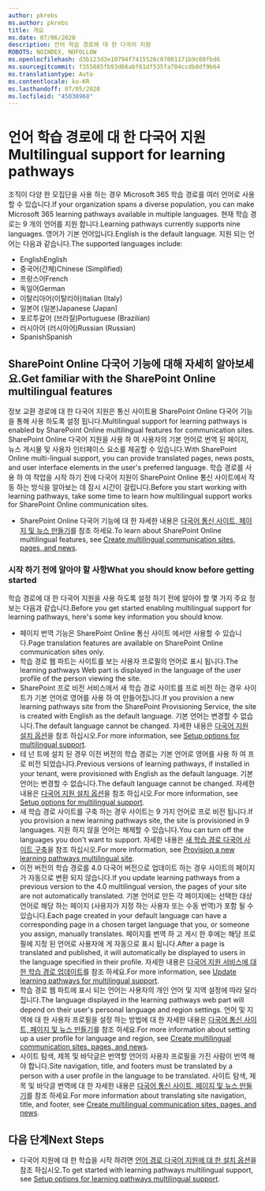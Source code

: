 ```yaml
---
author: pkrebs
ms.author: pkrebs
title: 개요
ms.date: 07/06/2020
description: 언어 학습 경로에 대 한 다국어 지원
ROBOTS: NOINDEX, NOFOLLOW
ms.openlocfilehash: d3b123d3e10794f7415526c07001171b9c08fbd6
ms.sourcegitcommit: f355885fb93d66abf61df535fa704ccdb8df9b64
ms.translationtype: Auto
ms.contentlocale: ko-KR
ms.lasthandoff: 07/05/2020
ms.locfileid: "45038968"
---
```

# <a name="multilingual-support-for-learning-pathways"></a><span data-ttu-id="8095d-103">언어 학습 경로에 대 한 다국어 지원</span><span class="sxs-lookup"><span data-stu-id="8095d-103">Multilingual support for learning pathways</span></span>

<span data-ttu-id="8095d-104">조직이 다양 한 모집단을 사용 하는 경우 Microsoft 365 학습 경로를 여러 언어로 사용할 수 있습니다.</span><span class="sxs-lookup"><span data-stu-id="8095d-104">If your organization spans a diverse population, you can make Microsoft 365 learning pathways available in multiple languages.</span></span> <span data-ttu-id="8095d-105">현재 학습 경로는 9 개의 언어를 지원 합니다.</span><span class="sxs-lookup"><span data-stu-id="8095d-105">Learning pathways currently supports nine languages.</span></span> <span data-ttu-id="8095d-106">영어가 기본 언어입니다.</span><span class="sxs-lookup"><span data-stu-id="8095d-106">English is the default language.</span></span> <span data-ttu-id="8095d-107">지원 되는 언어는 다음과 같습니다.</span><span class="sxs-lookup"><span data-stu-id="8095d-107">The supported languages include:</span></span>   

- <span data-ttu-id="8095d-108">English</span><span class="sxs-lookup"><span data-stu-id="8095d-108">English</span></span>    
- <span data-ttu-id="8095d-109">중국어(간체)</span><span class="sxs-lookup"><span data-stu-id="8095d-109">Chinese (Simplified)</span></span>
- <span data-ttu-id="8095d-110">프랑스어</span><span class="sxs-lookup"><span data-stu-id="8095d-110">French</span></span>
- <span data-ttu-id="8095d-111">독일어</span><span class="sxs-lookup"><span data-stu-id="8095d-111">German</span></span>
- <span data-ttu-id="8095d-112">이탈리아어(이탈리아)</span><span class="sxs-lookup"><span data-stu-id="8095d-112">Italian (Italy)</span></span>
- <span data-ttu-id="8095d-113">일본어 (일본)</span><span class="sxs-lookup"><span data-stu-id="8095d-113">Japanese (Japan)</span></span>
- <span data-ttu-id="8095d-114">포르투갈어 (브라질)</span><span class="sxs-lookup"><span data-stu-id="8095d-114">Portuguese (Brazilian)</span></span>
- <span data-ttu-id="8095d-115">러시아어 (러시아어)</span><span class="sxs-lookup"><span data-stu-id="8095d-115">Russian (Russian)</span></span>
- <span data-ttu-id="8095d-116">Spanish</span><span class="sxs-lookup"><span data-stu-id="8095d-116">Spanish</span></span>

## <a name="get-familiar-with-the-sharepoint-online-multilingual-features"></a><span data-ttu-id="8095d-117">SharePoint Online 다국어 기능에 대해 자세히 알아보세요.</span><span class="sxs-lookup"><span data-stu-id="8095d-117">Get familiar with the SharePoint Online multilingual features</span></span>
<span data-ttu-id="8095d-118">정보 교환 경로에 대 한 다국어 지원은 통신 사이트용 SharePoint Online 다국어 기능을 통해 사용 하도록 설정 됩니다.</span><span class="sxs-lookup"><span data-stu-id="8095d-118">Multilingual support for learning pathways is enabled by SharePoint Online multilingual features for communication sites.</span></span>
<span data-ttu-id="8095d-119">SharePoint Online 다국어 지원을 사용 하 여 사용자의 기본 언어로 번역 된 페이지, 뉴스 게시물 및 사용자 인터페이스 요소를 제공할 수 있습니다.</span><span class="sxs-lookup"><span data-stu-id="8095d-119">With SharePoint Online multi-lingual support, you can provide translated pages, news posts, and user interface elements in the user's preferred language.</span></span> <span data-ttu-id="8095d-120">학습 경로를 사용 하 여 작업을 시작 하기 전에 다국어 지원이 SharePoint Online 통신 사이트에서 작동 하는 방식을 알아보는 데 잠시 시간이 걸립니다.</span><span class="sxs-lookup"><span data-stu-id="8095d-120">Before you start working with learning pathways, take some time to learn how multilingual support works for SharePoint Online communication sites.</span></span> 
- <span data-ttu-id="8095d-121">SharePoint Online 다국어 기능에 대 한 자세한 내용은 [다국어 통신 사이트, 페이지 및 뉴스 만들기](https://support.office.com/article/2bb7d610-5453-41c6-a0e8-6f40b3ed750c)를 참조 하세요.</span><span class="sxs-lookup"><span data-stu-id="8095d-121">To learn about SharePoint Online multilingual features, see [Create multilingual communication sites, pages, and news](https://support.office.com/article/2bb7d610-5453-41c6-a0e8-6f40b3ed750c).</span></span> 

### <a name="what-you-should-know-before-getting-started"></a><span data-ttu-id="8095d-122">시작 하기 전에 알아야 할 사항</span><span class="sxs-lookup"><span data-stu-id="8095d-122">What you should know before getting started</span></span> 
<span data-ttu-id="8095d-123">학습 경로에 대 한 다국어 지원을 사용 하도록 설정 하기 전에 알아야 할 몇 가지 주요 정보는 다음과 같습니다.</span><span class="sxs-lookup"><span data-stu-id="8095d-123">Before you get started enabling multilingual support for learning pathways, here's some key information you should know.</span></span> 

- <span data-ttu-id="8095d-124">페이지 번역 기능은 SharePoint Online 통신 사이트 에서만 사용할 수 있습니다.</span><span class="sxs-lookup"><span data-stu-id="8095d-124">Page translation features are available on SharePoint Online communication sites only.</span></span>
- <span data-ttu-id="8095d-125">학습 경로 웹 파트는 사이트를 보는 사용자 프로필의 언어로 표시 됩니다.</span><span class="sxs-lookup"><span data-stu-id="8095d-125">The learning pathways Web part is displayed in the language of the user profile of the person viewing the site.</span></span>   
- <span data-ttu-id="8095d-126">SharePoint 프로 비전 서비스에서 새 학습 경로 사이트를 프로 비전 하는 경우 사이트가 기본 언어로 영어를 사용 하 여 만들어집니다.</span><span class="sxs-lookup"><span data-stu-id="8095d-126">If you provision a new learning pathways site from the SharePoint Provisioning Service, the site is created with English as the default language.</span></span> <span data-ttu-id="8095d-127">기본 언어는 변경할 수 없습니다.</span><span class="sxs-lookup"><span data-stu-id="8095d-127">The default language cannot be changed.</span></span> <span data-ttu-id="8095d-128">자세한 내용은 [다국어 지원 설치 옵션](https://docs.microsoft.com/office365/customlearning/custom_setupoptions_ml)을 참조 하십시오.</span><span class="sxs-lookup"><span data-stu-id="8095d-128">For more information, see [Setup options for multilingual support](https://docs.microsoft.com/office365/customlearning/custom_setupoptions_ml).</span></span>
- <span data-ttu-id="8095d-129">테 넌 트에 설치 된 경우 이전 버전의 학습 경로는 기본 언어로 영어를 사용 하 여 프로 비전 되었습니다.</span><span class="sxs-lookup"><span data-stu-id="8095d-129">Previous versions of learning pathways, if installed in your tenant, were provisioned with English as the default language.</span></span> <span data-ttu-id="8095d-130">기본 언어는 변경할 수 없습니다.</span><span class="sxs-lookup"><span data-stu-id="8095d-130">The default language cannot be changed.</span></span> <span data-ttu-id="8095d-131">자세한 내용은 [다국어 지원 설치 옵션](https://docs.microsoft.com/office365/customlearning/custom_setupoptions_ml)을 참조 하십시오.</span><span class="sxs-lookup"><span data-stu-id="8095d-131">For more information, see [Setup options for multilingual support](https://docs.microsoft.com/office365/customlearning/custom_setupoptions_ml).</span></span>
- <span data-ttu-id="8095d-132">새 학습 경로 사이트를 구축 하는 경우 사이트는 9 가지 언어로 프로 비전 됩니다.</span><span class="sxs-lookup"><span data-stu-id="8095d-132">If you provision a new learning pathways site, the site is provisioned in 9 languages.</span></span> <span data-ttu-id="8095d-133">지원 하지 않을 언어는 해제할 수 있습니다.</span><span class="sxs-lookup"><span data-stu-id="8095d-133">You can turn off the languages you don't want to support.</span></span> <span data-ttu-id="8095d-134">자세한 내용은 [새 학습 경로 다국어 사이트 구축](https://docs.microsoft.com/office365/customlearning/custom_provision_ml)을 참조 하십시오.</span><span class="sxs-lookup"><span data-stu-id="8095d-134">For more information, see [Provision a new learning pathways multilingual site](https://docs.microsoft.com/office365/customlearning/custom_provision_ml).</span></span>  
- <span data-ttu-id="8095d-135">이전 버전의 학습 경로를 4.0 다국어 버전으로 업데이트 하는 경우 사이트의 페이지가 자동으로 변환 되지 않습니다.</span><span class="sxs-lookup"><span data-stu-id="8095d-135">If you update learning pathways from a previous version to the 4.0 multilingual version, the pages of your site are not automatically translated.</span></span> <span data-ttu-id="8095d-136">기본 언어로 만든 각 페이지에는 선택한 대상 언어로 해당 하는 페이지 (사용자가 지정 하는 사용자 또는 수동 번역)가 포함 될 수 있습니다.</span><span class="sxs-lookup"><span data-stu-id="8095d-136">Each page created in your default language can have a corresponding page in a chosen target language that you, or someone you assign, manually translates.</span></span> <span data-ttu-id="8095d-137">페이지를 번역 하 고 게시 한 후에는 해당 프로필에 지정 된 언어로 사용자에 게 자동으로 표시 됩니다.</span><span class="sxs-lookup"><span data-stu-id="8095d-137">After a page is translated and published, it will automatically be displayed to users in the language specified in their profile.</span></span> <span data-ttu-id="8095d-138">자세한 내용은 [다국어 지원 서비스에 대 한 학습 경로 업데이트](https://docs.microsoft.com/office365/customlearning/custom_update_ml)를 참조 하세요.</span><span class="sxs-lookup"><span data-stu-id="8095d-138">For more information, see [Update learning pathways for multilingual support](https://docs.microsoft.com/office365/customlearning/custom_update_ml).</span></span> 
- <span data-ttu-id="8095d-139">학습 경로 웹 파트에 표시 되는 언어는 사용자의 개인 언어 및 지역 설정에 따라 달라 집니다.</span><span class="sxs-lookup"><span data-stu-id="8095d-139">The language displayed in the learning pathways web part will depend on their user's personal language and region settings.</span></span> <span data-ttu-id="8095d-140">언어 및 지역에 대 한 사용자 프로필을 설정 하는 방법에 대 한 자세한 내용은 [다국어 통신 사이트, 페이지 및 뉴스 만들기](https://support.office.com/article/2bb7d610-5453-41c6-a0e8-6f40b3ed750c)를 참조 하세요.</span><span class="sxs-lookup"><span data-stu-id="8095d-140">For more information about setting up a user profile for language and region, see [Create multilingual communication sites, pages, and news](https://support.office.com/article/2bb7d610-5453-41c6-a0e8-6f40b3ed750c).</span></span> 
- <span data-ttu-id="8095d-141">사이트 탐색, 제목 및 바닥글은 번역할 언어의 사용자 프로필을 가진 사람이 번역 해야 합니다.</span><span class="sxs-lookup"><span data-stu-id="8095d-141">Site navigation, title, and footers must be translated by a person with a user profile in the language to be translated.</span></span> <span data-ttu-id="8095d-142">사이트 탐색, 제목 및 바닥글 번역에 대 한 자세한 내용은 [다국어 통신 사이트, 페이지 및 뉴스 만들기](https://support.office.com/article/2bb7d610-5453-41c6-a0e8-6f40b3ed750c)를 참조 하세요.</span><span class="sxs-lookup"><span data-stu-id="8095d-142">For more information about translating site navigation, title, and footer, see [Create multilingual communication sites, pages, and news](https://support.office.com/article/2bb7d610-5453-41c6-a0e8-6f40b3ed750c).</span></span>

## <a name="next-steps"></a><span data-ttu-id="8095d-143">다음 단계</span><span class="sxs-lookup"><span data-stu-id="8095d-143">Next Steps</span></span>
- <span data-ttu-id="8095d-144">다국어 지원에 대 한 학습을 시작 하려면 [언어 경로 다국어 지원에 대 한 설치 옵션](https://docs.microsoft.com/office365/customlearning/custom_setupoptions_ml)을 참조 하십시오.</span><span class="sxs-lookup"><span data-stu-id="8095d-144">To get started with learning pathways multilingual support, see [Setup options for learning pathways multilingual support](https://docs.microsoft.com/office365/customlearning/custom_setupoptions_ml).</span></span>